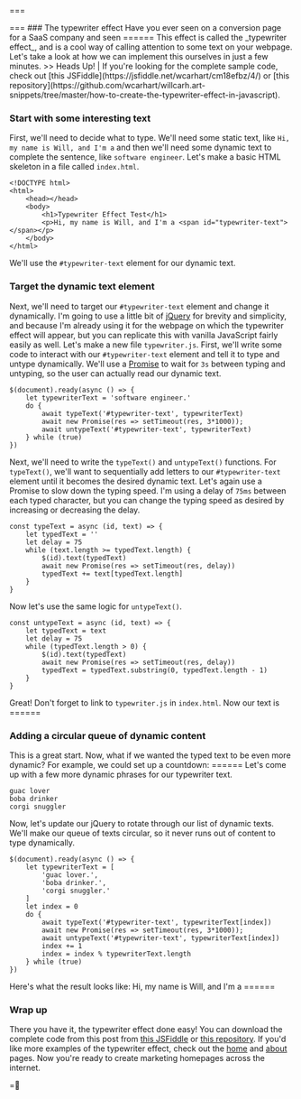 ===
<div>
	<script>
		const typeText = async (id, text, delay) => {
			if (delay === 0) {
				$(id).text(text)
				return
			}
			let typedText = ''
			while (text.length >= typedText.length) {
				$(id).text(typedText)
				await new Promise(res => setTimeout(res, delay))
				typedText += text[typedText.length]
			}
		}
		const untypeText = async (id, text, delay) => {
			if (delay === 0) {
				$(id).text(text)
				return
			}
			let typedText = text
			while (typedText.length > 0) {
				$(id).text(typedText)
				await new Promise(res => setTimeout(res, delay))
				typedText = typedText.substring(0, typedText.length - 1)
			}
		}
		$(document).ready(async () => {
			let typewriterText = 'some text that automatically types itself?'
			do {
				await typeText('#typewriter-text-0', typewriterText, 75)
				await new Promise(res => setTimeout(res, 3*1000));
				await untypeText('#typewriter-text-0', typewriterText, 75)
			} while (true)
		})
		$(document).ready(async () => {
			let typewriterText = 'typing automatically!'
			do {
				await typeText('#typewriter-text-1', typewriterText, 75)
				await new Promise(res => setTimeout(res, 3*1000));
				await untypeText('#typewriter-text-1', typewriterText, 75)
			} while (true)
		})
		$(document).ready(async () => {
			let typewriterText = ['10','9','8','7','6','5','4','3','2','1','BOOM']
			let index = 0
			do {
				await typeText('#typewriter-text-2', typewriterText[index], 0)
				await new Promise(res => setTimeout(res, 500));
				await untypeText('#typewriter-text-2', typewriterText[index], 0)
				index += 1
				index = index % typewriterText.length
			} while (true)
		})
		$(document).ready(async () => {
			let typewriterText = [
				'guac lover.',
				'boba drinker.',
				'corgi snuggler.'
			]
			let index = 0
			do {
				await typeText('#typewriter-text-3', typewriterText[index], 75)
				await new Promise(res => setTimeout(res, 3*1000));
				await untypeText('#typewriter-text-3', typewriterText[index], 75)
				index += 1
				index = index % typewriterText.length
			} while (true)
		})
	</script>
	<style>
		[id^="typewriter-text-"] {
			color: var(--color) !important;
		}
	</style>
</div>
===
### The typewriter effect
Have you ever seen on a conversion page for a SaaS company and seen ===<span id="typewriter-text-0"></span>===
This effect is called the _typewriter effect_, and is a cool way of calling attention to some text on your webpage. Let's take a look at how we can implement this ourselves in just a few minutes.
>> Heads Up! | If you're looking for the complete sample code, check out [this JSFiddle](https://jsfiddle.net/wcarhart/cm18efbz/4/) or [this repository](https://github.com/wcarhart/willcarh.art-snippets/tree/master/how-to-create-the-typewriter-effect-in-javascript).


### Start with some interesting text
First, we'll need to decide what to type. We'll need some static text, like `Hi, my name is Will, and I'm a` and then we'll need some dynamic text to complete the sentence, like `software engineer`.
Let's make a basic HTML skeleton in a file called `index.html`.
```
<!DOCTYPE html>
<html>
    <head></head>
    <body>
        <h1>Typewriter Effect Test</h1>
        <p>Hi, my name is Will, and I'm a <span id="typewriter-text"></span></p>
    </body>
</html>
```
We'll use the `#typewriter-text` element for our dynamic text.

### Target the dynamic text element
Next, we'll need to target our `#typewriter-text` element and change it dynamically. I'm going to use a little bit of [jQuery](https://jquery.com/) for brevity and simplicity, and because I'm already using it for the webpage on which the typewriter effect will appear, but you can replicate this with vanilla JavaScript fairly easily as well. Let's make a new file `typewriter.js`. First, we'll write some code to interact with our `#typewriter-text` element and tell it to type and untype dynamically. We'll use a [Promise](https://developer.mozilla.org/en-US/docs/Web/JavaScript/Reference/Global_Objects/Promise) to wait for `3s` between typing and untyping, so the user can actually read our dynamic text.
```
$(document).ready(async () => {
    let typewriterText = 'software engineer.'
    do {
        await typeText('#typewriter-text', typewriterText)
        await new Promise(res => setTimeout(res, 3*1000));
        await untypeText('#typewriter-text', typewriterText)
    } while (true)
})
```
Next, we'll need to write the `typeText()` and `untypeText()` functions. For `typeText()`, we'll want to sequentially add letters to our `#typewriter-text` element until it becomes the desired dynamic text. Let's again use a Promise to slow down the typing speed. I'm using a delay of `75ms` between each typed character, but you can change the typing speed as desired by increasing or decreasing the delay.
```
const typeText = async (id, text) => {
    let typedText = ''
    let delay = 75
    while (text.length >= typedText.length) {
        $(id).text(typedText)
        await new Promise(res => setTimeout(res, delay))
        typedText += text[typedText.length]
    }
}
```
Now let's use the same logic for `untypeText()`.
```
const untypeText = async (id, text) => {
    let typedText = text
    let delay = 75
    while (typedText.length > 0) {
        $(id).text(typedText)
        await new Promise(res => setTimeout(res, delay))
        typedText = typedText.substring(0, typedText.length - 1)
    }
}
```
Great! Don't forget to link to `typewriter.js` in `index.html`.
Now our text is ===<span id="typewriter-text-1"></span>===

### Adding a circular queue of dynamic content
This is a great start. Now, what if we wanted the typed text to be even more dynamic?
For example, we could set up a countdown: ===<span id="typewriter-text-2"></span>===
Let's come up with a few more dynamic phrases for our typewriter text.
```
guac lover
boba drinker
corgi snuggler
```
Now, let's update our jQuery to rotate through our list of dynamic texts. We'll make our queue of texts circular, so it never runs out of content to type dynamically.
```
$(document).ready(async () => {
    let typewriterText = [
        'guac lover.',
        'boba drinker.',
        'corgi snuggler.'
    ]
    let index = 0
    do {
        await typeText('#typewriter-text', typewriterText[index])
        await new Promise(res => setTimeout(res, 3*1000));
        await untypeText('#typewriter-text', typewriterText[index])
        index += 1
        index = index % typewriterText.length
    } while (true)
})
```
Here's what the result looks like:
Hi, my name is Will, and I'm a ===<span id="typewriter-text-3"></span>===

### Wrap up
There you have it, the typewriter effect done easy! You can download the complete code from this post from [this JSFiddle](https://jsfiddle.net/wcarhart/cm18efbz/4/) or [this repository](https://github.com/wcarhart/willcarh.art-snippets/tree/master/how-to-create-the-typewriter-effect-in-javascript). If you'd like more examples of the typewriter effect, check out the [home]({{sys:home}}) and [about]({{src:about.html}}) pages. Now you're ready to create marketing homepages across the internet.

=🦉